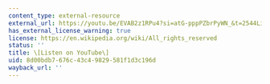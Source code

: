 ```yaml
---
content_type: external-resource
external_url: https://youtu.be/EVAB2z1RPu4?si=atG-pppPZbrPyWN_&t=2544Links
has_external_license_warning: true
license: https://en.wikipedia.org/wiki/All_rights_reserved
status: ''
title: \[Listen on YouTube\]
uid: 8d00bdb7-676c-43c4-9829-581f1d3c196d
wayback_url: ''
---
```

